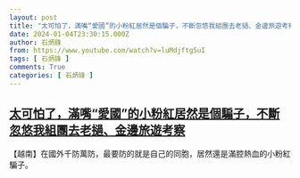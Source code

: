 ```yaml
---
layout: post
title: "太可怕了，滿嘴“愛國”的小粉紅居然是個騙子，不斷忽悠我組團去老撾、金邊旅遊考察"
date: 2024-01-04T23:30:15.000Z
author: 石炳鋒
from: https://www.youtube.com/watch?v=luMdjftg5uI
tags: [ 石炳锋 ]
comments: True
categories: [ 石炳锋 ]
---
```

<!--1704411015000-->
[太可怕了，滿嘴“愛國”的小粉紅居然是個騙子，不斷忽悠我組團去老撾、金邊旅遊考察](https://www.youtube.com/watch?v=luMdjftg5uI)
------

<div>
【越南】在國外千防萬防，最要防的就是自己的同胞，居然還是滿腔熱血的小粉紅騙子。
</div>
